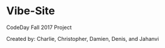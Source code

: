 # Vibe-Site
CodeDay Fall 2017 Project

Created by: Charlie, Christopher, Damien, Denis, and Jahanvi
